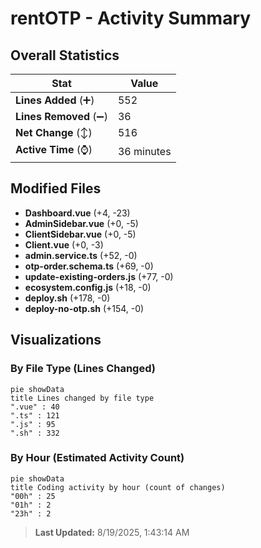 # rentOTP - Activity Summary 

## Overall Statistics

| Stat                   | Value                                                             |
| ---------------------- | ----------------------------------------------------------------- |
| **Lines Added** (➕)   | 552                                          |
| **Lines Removed** (➖) | 36                                        |
| **Net Change** (↕)    | 516                |
| **Active Time** (⌚)   | 36 minutes |


## Modified Files
- **Dashboard.vue** (+4, -23)
- **AdminSidebar.vue** (+0, -5)
- **ClientSidebar.vue** (+0, -5)
- **Client.vue** (+0, -3)
- **admin.service.ts** (+52, -0)
- **otp-order.schema.ts** (+69, -0)
- **update-existing-orders.js** (+77, -0)
- **ecosystem.config.js** (+18, -0)
- **deploy.sh** (+178, -0)
- **deploy-no-otp.sh** (+154, -0)

## Visualizations

### By File Type (Lines Changed)

```mermaid
pie showData
title Lines changed by file type
".vue" : 40
".ts" : 121
".js" : 95
".sh" : 332
```

### By Hour (Estimated Activity Count)

```mermaid
pie showData
title Coding activity by hour (count of changes)
"00h" : 25
"01h" : 2
"23h" : 2
```


> **Last Updated:** 8/19/2025, 1:43:14 AM